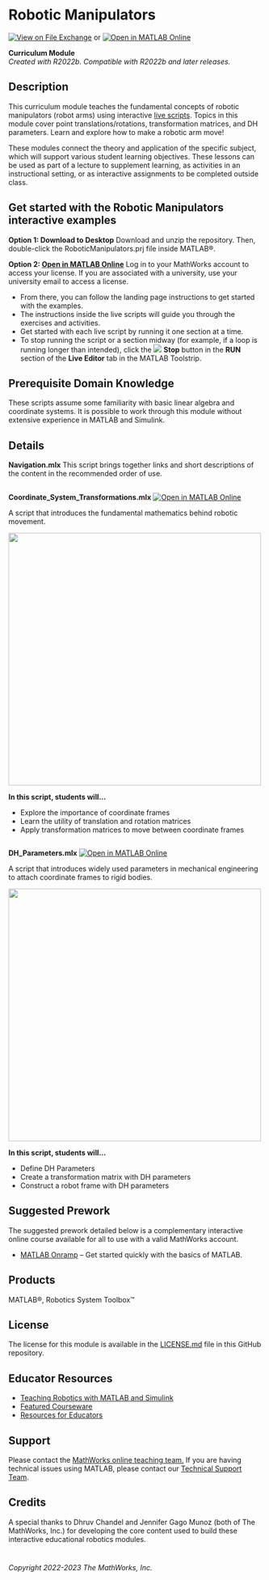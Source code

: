 # Robotic Manipulators 
[![View <File Exchange Title> on File Exchange](https://www.mathworks.com/matlabcentral/images/matlab-file-exchange.svg)](https://www.mathworks.com/matlabcentral/fileexchange/130124-robotic-manipulators) or [![Open in MATLAB Online](https://www.mathworks.com/images/responsive/global/open-in-matlab-online.svg)](https://matlab.mathworks.com/open/github/v1?repo=MathWorks-Teaching-Resources/Robotic-Manipulators&project=Robotic-Manipulators.prj)

**Curriculum Module**  
_Created with R2022b. Compatible with R2022b and later releases._ 

## Description ##
This curriculum module teaches the fundamental concepts of robotic manipulators (robot arms) using interactive [live scripts](https://www.mathworks.com/products/matlab/live-editor.html). Topics in this module cover point translations/rotations, transformation matrices, and DH parameters. Learn and explore how to make a robotic arm move!

These modules connect the theory and application of the specific subject, which will support various student learning objectives. These lessons can be used as part of a lecture to supplement learning, as activities in an instructional setting, or as interactive assignments to be completed outside class.

## Get started with the Robotic Manipulators interactive examples ##

**Option 1: Download to Desktop** Download and unzip the repository. Then, double-click the RoboticManipulators.prj file inside MATLAB&reg;. 

**Option 2: [Open in MATLAB Online](https://matlab.mathworks.com/open/github/v1?repo=MathWorks-Teaching-Resources/Robotic-Manipulators&project=RoboticManipulators.prj)** Log in to your MathWorks account to access your license. If you are associated with a university, use your university email to access a license.

- From there, you can follow the landing page instructions to get started with the examples. 
- The instructions inside the live scripts will guide you through the exercises and activities. 
- Get started with each live script by running it one section at a time. 
- To stop running the script or a section midway (for example, if a loop is running longer than intended), click the <img src="https://user-images.githubusercontent.com/88841524/182219991-17ef7bf9-369b-4463-8de6-9e440ca3bc9b.png"> **Stop** button in the **RUN** section of the **Live Editor** tab in the MATLAB Toolstrip.

## Prerequisite Domain Knowledge ##
These scripts assume some familiarity with basic linear algebra and coordinate systems. It is possible to work through this module without extensive experience in MATLAB and Simulink.

## Details ##

**Navigation.mlx**
This script brings together links and short descriptions of the content in the recommended order of use.

## ##
**Coordinate_System_Transformations.mlx** [![Open in MATLAB Online](https://www.mathworks.com/images/responsive/global/open-in-matlab-online.svg)](https://matlab.mathworks.com/open/github/v1?repo=MathWorks-Teaching-Resources/Robotic-Manipulators&project=RoboticManipulators.prj&file=Coordinate_System_Transformations.mlx)

A script that introduces the fundamental mathematics behind robotic movement.

<img src="https://github-production-user-asset-6210df.s3.amazonaws.com/88105902/237849691-3f6448f3-0a8d-4ffd-a57b-3781e1fd3c01.png" width="500"> 

**In this script, students will...**
- Explore the importance of coordinate frames
- Learn the utility of translation and rotation matrices
- Apply transformation matrices to move between coordinate frames

## ##
**DH_Parameters.mlx** [![Open in MATLAB Online](https://www.mathworks.com/images/responsive/global/open-in-matlab-online.svg)](https://matlab.mathworks.com/open/github/v1?repo=MathWorks-Teaching-Resources/Robotic-Manipulators&project=RoboticManipulators.prj&file=DH_Parameters.mlx)

A script that introduces widely used parameters in mechanical engineering to attach coordinate frames to rigid bodies.

<img src="https://github-production-user-asset-6210df.s3.amazonaws.com/88105902/237849994-0c658430-19ea-4a7d-bd1e-5a9dec7aa7b1.png" width="500"> 

**In this script, students will...**
- Define DH Parameters
- Create a transformation matrix with DH parameters
- Construct a robot frame with DH parameters

## Suggested Prework ##
The suggested prework detailed below is a complementary interactive online course available for all to use with a valid MathWorks account.

* [MATLAB Onramp](https://matlabacademy.mathworks.com/details/matlab-onramp/gettingstarted) – Get started quickly with the basics of MATLAB.

## Products ##
MATLAB&reg;, Robotics System Toolbox&trade;

## License ##
The license for this module is available in the [LICENSE.md](license.md) file in this GitHub repository.

## Educator Resources ##
* [Teaching Robotics with MATLAB and Simulink](https://www.mathworks.com/campaigns/offers/next/teaching-robotics.html)
* [Featured Courseware](https://www.mathworks.com/academia/courseware/course-materials.html)
* [Resources for Educators](https://www.mathworks.com/academia/educators.html)

## Support ##
Please contact the <a href="mailto:onlineteaching@mathworks.com">MathWorks online teaching team.</a> If you are having technical issues using MATLAB, please contact our [Technical Support Team](https://www.mathworks.com/support/contact_us.html). 

## Credits ##
A special thanks to Dhruv Chandel and Jennifer Gago Munoz (both of The MathWorks, Inc.) for developing the core content used to build these interactive educational robotics modules. 

# #
_Copyright 2022-2023 The MathWorks, Inc._
